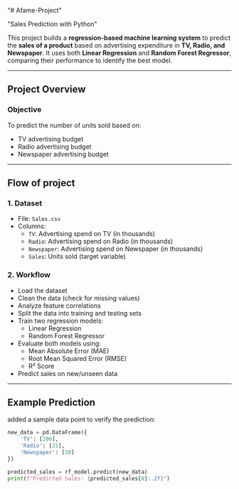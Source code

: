 "# Afame-Project" 

"Sales Prediction with Python"


This project builds a **regression-based machine learning system** to predict the **sales of a product** based on advertising expenditure in **TV, Radio, and Newspaper**. It uses both **Linear Regression** and **Random Forest Regressor**, comparing their performance to identify the best model.

---

## Project Overview

### Objective
To predict the number of units sold based on:
- TV advertising budget
- Radio advertising budget
- Newspaper advertising budget

---

## Flow of project

### 1. **Dataset**
- File: `Sales.csv`
- Columns:
  - `TV`: Advertising spend on TV (in thousands)
  - `Radio`: Advertising spend on Radio (in thousands)
  - `Newspaper`: Advertising spend on Newspaper (in thousands)
  - `Sales`: Units sold (target variable)

### 2. **Workflow**
- Load the dataset
- Clean the data (check for missing values)
- Analyze feature correlations
- Split the data into training and testing sets
- Train two regression models:
  - Linear Regression
  - Random Forest Regressor
- Evaluate both models using:
  - Mean Absolute Error (MAE)
  - Root Mean Squared Error (RMSE)
  - R² Score
- Predict sales on new/unseen data

---

## Example Prediction

added a sample data point to verify the prediction:

```python
new_data = pd.DataFrame({
    'TV': [200],
    'Radio': [25],
    'Newspaper': [30]
})

predicted_sales = rf_model.predict(new_data)
print(f"Predicted Sales: {predicted_sales[0]:.2f}")


